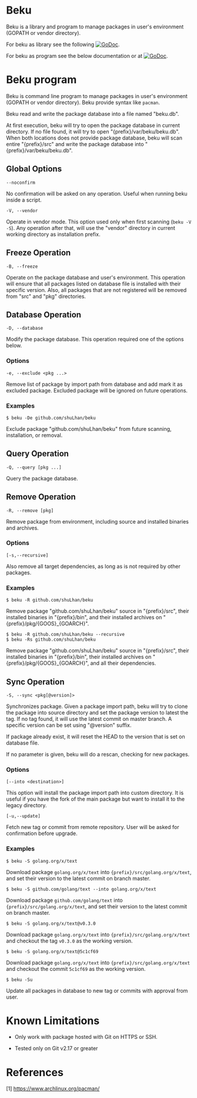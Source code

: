 # Beku

Beku is a library and program to manage packages in user's environment (GOPATH
or vendor directory).

For beku as library see the following
[![GoDoc](https://godoc.org/github.com/shuLhan/beku?status.svg)](https://godoc.org/github.com/shuLhan/beku).

For beku as program see the below documentation or at
[![GoDoc](https://godoc.org/github.com/shuLhan/beku/cmd/beku?status.svg)](https://godoc.org/github.com/shuLhan/beku/cmd/beku).


# Beku program

Beku is command line program to manage packages in user's environment (GOPATH
or vendor directory). Beku provide syntax like `pacman`.

Beku read and write the package database into a file named "beku.db".

At first execution, beku will try to open the package database in current
directory. If no file found, it will try to open
"{prefix}/var/beku/beku.db". When both locations does not provide
package database, beku will scan entire "{prefix}/src" and write the
package database into "{prefix}/var/beku/beku.db".

## Global Options

	--noconfirm

No confirmation will be asked on any operation. Useful when running beku
inside a script.

	-V, --vendor

Operate in vendor mode.  This option used only when first scanning
(`beku -V -S`).
Any operation after that, will use the "vendor" directory in current
working directory as installation prefix.

## Freeze Operation

	-B, --freeze

Operate on the package database and user's environment. This operation will
ensure that all packages listed on database file is installed with their
specific version.  Also, all packages that are not registered will
be removed from "src" and "pkg" directories.


## Database Operation

	-D, --database

Modify the package database. This operation required one of the options
below.

### Options

	-e, --exclude <pkg ...>

Remove list of package by import path from database and add mark it as
excluded package.  Excluded package will be ignored on future operations.

### Examples

	$ beku -De github.com/shuLhan/beku

Exclude package "github.com/shuLhan/beku" from future scanning,
installation, or removal.


## Query Operation

	-Q, --query [pkg ...]

Query the package database.

## Remove Operation

	-R, --remove [pkg]

Remove package from environment, including source and installed binaries and
archives.

### Options

	[-s,--recursive]

Also remove all target dependencies, as long as is not required by other
packages.

### Examples

	$ beku -R github.com/shuLhan/beku

Remove package "github.com/shuLhan/beku" source in "{prefix}/src",
their installed binaries in "{prefix}/bin", and their installed archives on
"{prefix}/pkg/{GOOS}_{GOARCH}".

	$ beku -R github.com/shuLhan/beku --recursive
	$ beku -Rs github.com/shuLhan/beku

Remove package "github.com/shuLhan/beku" source in "{prefix}/src",
their installed binaries in "{prefix}/bin", their installed archives on
"{prefix}/pkg/{GOOS}_{GOARCH}", and all their dependencies.


## Sync Operation

	-S, --sync <pkg[@version]>

Synchronizes package. Given a package import path, beku will try to clone
the package into source directory and set the package version to
latest the tag. If no tag found, it will use the latest commit on master
branch. A specific version can be set using "@version" suffix.

If package already exist, it will reset the HEAD to the version that is set
on database file.

If no parameter is given, beku will do a rescan, checking for new packages.

### Options

	[--into <destination>]

This option will install the package import path into custom directory.
It is useful if you have the fork of the main package but want to install
it to the legacy directory.

	[-u,--update]

Fetch new tag or commit from remote repository. User will be asked for
confirmation before upgrade.

### Examples

	$ beku -S golang.org/x/text

Download package `golang.org/x/text` into `{prefix}/src/golang.org/x/text`,
and set their version to the latest commit on branch master.

	$ beku -S github.com/golang/text --into golang.org/x/text

Download package `github.com/golang/text` into
`{prefix}/src/golang.org/x/text`, and set their version to the latest commit
on branch master.

	$ beku -S golang.org/x/text@v0.3.0

Download package `golang.org/x/text` into `{prefix}/src/golang.org/x/text`
and checkout the tag `v0.3.0` as the working version.

	$ beku -S golang.org/x/text@5c1cf69

Download package `golang.org/x/text` into `{prefix}/src/golang.org/x/text`
and checkout the commit `5c1cf69` as the working version.

	$ beku -Su

Update all packages in database to new tag or commits with approval from
user.


# Known Limitations

* Only work with package hosted with Git on HTTPS or SSH.

* Tested only on Git v2.17 or greater


# References

[1] https://www.archlinux.org/pacman/
